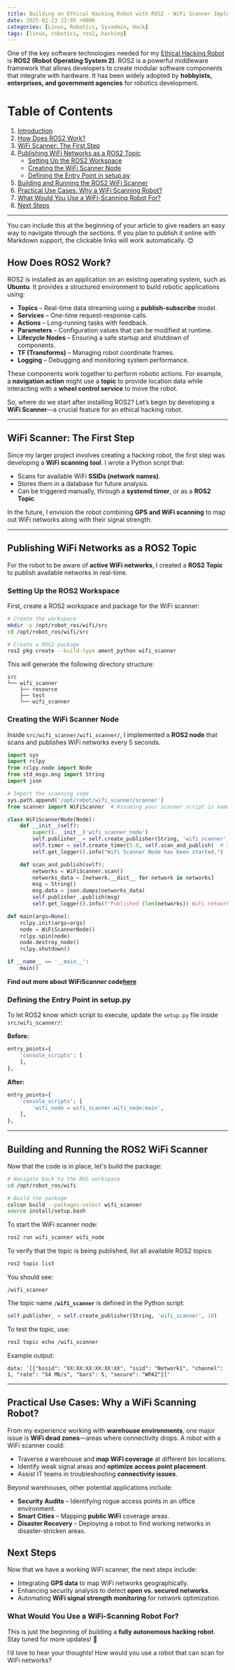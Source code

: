```yaml
---
title: Building an Ethical Hacking Robot with ROS2 - WiFi Scanner Implementation
date: 2025-02-23 22:05 +0000
categories: [Linux, Robotics, Sysadmin, Hack]
tags: [linux, robotics, ros2, hacking]
---
```


One of the key software technologies needed for my [Ethical Hacking Robot](https://dev.to/sebos/hacking-robot-needed-raspberry-pi-need-not-apply-49l6) is **ROS2 (Robot Operating System 2)**. ROS2 is a powerful middleware framework that allows developers to create modular software components that integrate with hardware. It has been widely adopted by **hobbyists, enterprises, and government agencies** for robotics development.  

# **Table of Contents**  

1. [Introduction](#introduction)  
2. [How Does ROS2 Work?](#how-does-ros2-work)  
3. [WiFi Scanner: The First Step](#wifi-scanner-the-first-step)  
4. [Publishing WiFi Networks as a ROS2 Topic](#publishing-wifi-networks-as-a-ros2-topic)  
   - [Setting Up the ROS2 Workspace](#setting-up-the-ros2-workspace)  
   - [Creating the WiFi Scanner Node](#creating-the-wifi-scanner-node)  
   - [Defining the Entry Point in setup.py](#defining-the-entry-point-in-setuppy)  
5. [Building and Running the ROS2 WiFi Scanner](#building-and-running-the-ros2-wifi-scanner)  
6. [Practical Use Cases: Why a WiFi Scanning Robot?](#practical-use-cases-why-a-wifi-scanning-robot)  
7. [What Would You Use a WiFi-Scanning Robot For?](#what-would-you-use-a-wifi-scanning-robot-for)  
8. [Next Steps](#next-steps)  

---

You can include this at the beginning of your article to give readers an easy way to navigate through the sections. If you plan to publish it online with Markdown support, the clickable links will work automatically. 😊
## **How Does ROS2 Work?**  

ROS2 is installed as an application on an existing operating system, such as **Ubuntu**. It provides a structured environment to build robotic applications using:  

- **Topics** – Real-time data streaming using a **publish-subscribe** model.  
- **Services** – One-time request-response calls.  
- **Actions** – Long-running tasks with feedback.  
- **Parameters** – Configuration values that can be modified at runtime.  
- **Lifecycle Nodes** – Ensuring a safe startup and shutdown of components.  
- **TF (Transforms)** – Managing robot coordinate frames.  
- **Logging** – Debugging and monitoring system performance.  

These components work together to perform robotic actions. For example, a **navigation action** might use a **topic** to provide location data while interacting with a **wheel control service** to move the robot.  

So, where do we start after installing ROS2? Let’s begin by developing a **WiFi Scanner**—a crucial feature for an ethical hacking robot.  

---

## **WiFi Scanner: The First Step**  

Since my larger project involves creating a hacking robot, the first step was developing a **WiFi scanning tool**. I wrote a Python script that:  

- Scans for available WiFi **SSIDs (network names)**.  
- Stores them in a database for future analysis.  
- Can be triggered manually, through a **systemd timer**, or as a **ROS2 Topic**.  

In the future, I envision the robot combining **GPS and WiFi scanning** to map out WiFi networks along with their signal strength.  

---

## **Publishing WiFi Networks as a ROS2 Topic**  

For the robot to be aware of **active WiFi networks**, I created a **ROS2 Topic** to publish available networks in real-time.  

### **Setting Up the ROS2 Workspace**  

First, create a ROS2 workspace and package for the WiFi scanner:  

```bash
# Create the workspace
mkdir -p /opt/robot_ros/wifi/src
cd /opt/robot_ros/wifi/src

# Create a ROS2 package
ros2 pkg create --build-type ament_python wifi_scanner
```

This will generate the following directory structure:  

```
src
└── wifi_scanner
    ├── resource
    ├── test
    └── wifi_scanner
```

### **Creating the WiFi Scanner Node**  

Inside `src/wifi_scanner/wifi_scanner/`, I implemented a **ROS2 node** that scans and publishes WiFi networks every 5 seconds.  

```python
import sys
import rclpy
from rclpy.node import Node
from std_msgs.msg import String
import json

# Import the scanning code
sys.path.append('/opt/robot/wifi_scanner/scanner')
from scanner import WiFiScanner  # Assuming your scanner script is named wifi_scanner.py

class WiFiScannerNode(Node):
    def __init__(self):
        super().__init__('wifi_scanner_node')
        self.publisher_ = self.create_publisher(String, 'wifi_scanner', 5)
        self.timer = self.create_timer(5.0, self.scan_and_publish)  # Scan every 5 seconds
        self.get_logger().info("WiFi Scanner Node has been started.")

    def scan_and_publish(self):
        networks = WiFiScanner.scan()
        networks_data = [network.__dict__ for network in networks]
        msg = String()
        msg.data = json.dumps(networks_data)
        self.publisher_.publish(msg)
        self.get_logger().info(f"Published {len(networks)} WiFi networks.")

def main(args=None):
    rclpy.init(args=args)
    node = WiFiScannerNode()
    rclpy.spin(node)
    node.destroy_node()
    rclpy.shutdown()

if __name__ == '__main__':
    main()
```
**Find out more about WiFiScanner code[here](https://dev.to/sebos/enhancing-code-reusability-in-robotics-a-modular-wifi-scanner-with-ros2-systemd-35ck)**
### **Defining the Entry Point in setup.py**  

To let ROS2 know which script to execute, update the `setup.py` file inside `src/wifi_scanner/`:  

**Before:**  
```python
entry_points={
    'console_scripts': [
    ],
},
```

**After:**  
```python
entry_points={
    'console_scripts': [
        'wifi_node = wifi_scanner.wifi_node:main',
    ],
},
```

---

## **Building and Running the ROS2 WiFi Scanner**  

Now that the code is in place, let's build the package:  

```bash
# Navigate back to the ROS workspace
cd /opt/robot_ros/wifi

# Build the package
colcon build --packages-select wifi_scanner
source install/setup.bash
```

To start the WiFi scanner node:  

```bash
ros2 run wifi_scanner wifi_node
```

To verify that the topic is being published, list all available ROS2 topics:  

```bash
ros2 topic list
```

You should see:  
```
/wifi_scanner
```

The topic name **`/wifi_scanner`** is defined in the Python script:  

```python
self.publisher_ = self.create_publisher(String, 'wifi_scanner', 10)
```

To test the topic, use:  

```bash
ros2 topic echo /wifi_scanner
```

Example output:  

```
data: '[{"bssid": "XX:XX:XX:XX:XX:XX", "ssid": "Network1", "channel": 1, "rate": "54 Mb/s", "bars": 5, "secure": "WPA2"}]'
```

---

## **Practical Use Cases: Why a WiFi Scanning Robot?**  

From my experience working with **warehouse environments**, one major issue is **WiFi dead zones**—areas where connectivity drops. A robot with a WiFi scanner could:  

- Traverse a warehouse and **map WiFi coverage** at different bin locations.  
- Identify weak signal areas and **optimize access point placement**.  
- Assist IT teams in troubleshooting **connectivity issues**.  

Beyond warehouses, other potential applications include:  

- **Security Audits** – Identifying rogue access points in an office environment.  
- **Smart Cities** – Mapping **public WiFi** coverage areas.  
- **Disaster Recovery** – Deploying a robot to find working networks in disaster-stricken areas.  

## **Next Steps**  

Now that we have a working WiFi scanner, the next steps include:  

- Integrating **GPS data** to map WiFi networks geographically.  
- Enhancing security analysis to detect **open vs. secured networks**.  
- Automating **WiFi signal strength monitoring** for network optimization. 
### **What Would You Use a WiFi-Scanning Robot For?**  


This is just the beginning of building a **fully autonomous hacking robot**. Stay tuned for more updates! 🚀  

I’d love to hear your thoughts! How would you use a robot that can scan for WiFi networks?  


 